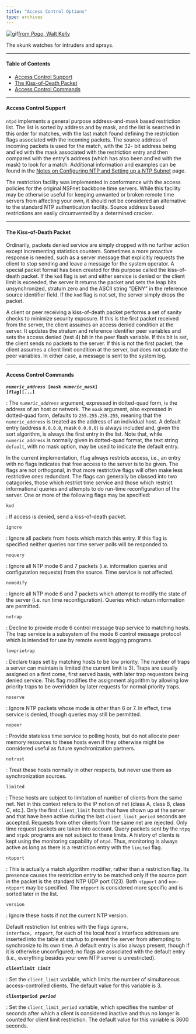 ```yaml
---
title: "Access Control Options"
type: archives
---
```


![gif](/archives/pic/pogo6.gif)[from _Pogo_, Walt Kelly](/reflib/pictures/)

The skunk watches for intruders and sprays.

* * *

#### Table of Contents

*  [Access Control Support](/archives/4.1.0/accopt/#access-control-support)
*  [The Kiss-of-Death Packet](/archives/4.1.0/accopt/#the-kiss-of-death-packet)
*  [Access Control Commands](/archives/4.1.0/accopt/#access-control-commands)

* * *

#### Access Control Support

<code>ntpd</code> implements a general purpose address-and-mask based restriction list. The list is sorted by address and by mask, and the list is searched in this order for matches, with the last match found defining the restriction flags associated with the incoming packets. The source address of incoming packets is used for the match, with the 32- bit address being and'ed with the mask associated with the restriction entry and then compared with the entry's address (which has also been and'ed with the mask) to look for a match. Additional information and examples can be found in the  [Notes on Configuring NTP and Setting up a NTP Subnet](/archives/4.1.0/notes/) page. 

The restriction facility was implemented in conformance with the access policies for the original NSFnet backbone time servers. While this facility may be otherwise useful for keeping unwanted or broken remote time servers from affecting your own, it should not be considered an alternative to the standard NTP authentication facility. Source address based restrictions are easily circumvented by a determined cracker.

* * *

#### The Kiss-of-Death Packet

Ordinarily, packets denied service are simply dropped with no further action except incrementing statistics counters. Sometimes a more proactive response is needed, such as a server message that explicitly requests the client to stop sending and leave a message for the system operator. A special packet format has been created for this purpose called the kiss-of-death packet. If the <code>kod</code> flag is set and either service is denied or the client limit is exceeded, the server it returns the packet and sets the leap bits unsynchronized, stratum zero and the ASCII string "DENY" in the reference source identifier field. If the <code>kod</code> flag is not set, the server simply drops the packet.

A client or peer receiving a kiss-of-death packet performs a set of sanity checks to minimize security exposure. If this is the first packet received from the server, the client assumes an access denied condition at the server. It updates the stratum and reference identifier peer variables and sets the access denied (test 4) bit in the peer flash variable. If this bit is set, the client sends no packets to the server. If this is not the first packet, the client assumes a client limit condition at the server, but does not update the peer variables. In either case, a message is sent to the system log.

* * *

#### Access Control Commands

<code>**_numeric_address_ [mask _numeric_mask_] [_flag_][...]**</code>

: The <code>_numeric_address_</code> argument, expressed in dotted-quad form, is the address of an host or network. The <code>mask</code> argument, also expressed in dotted-quad form, defaults to <code>255.255.255.255</code>, meaning that the <code>numeric_address</code> is treated as the address of an individual host. A default entry (address <code>0.0.0.0</code>, mask <code>0.0.0.0</code>) is always included and, given the sort algorithm, is always the first entry in the list. Note that, while <code>numeric_address</code> is normally given in dotted-quad format, the text string <code>default</code>, with no mask option, may be used to indicate the default entry.

In the current implementation, <code>flag</code> always restricts access, i.e., an entry with no flags indicates that free access to the server is to be given. The flags are not orthogonal, in that more restrictive flags will often make less restrictive ones redundant. The flags can generally be classed into two catagories, those which restrict time service and those which restrict informational queries and attempts to do run-time reconfiguration of the server. One or more of the following flags may be specified: 

<code>kod</code>

: If access is denied, send a kiss-of-death packet.

<code>ignore</code>

: Ignore all packets from hosts which match this entry. If this flag is specified neither queries nor time server polls will be responded to.

<code>noquery</code>

: Ignore all NTP mode 6 and 7 packets (i.e. information queries and configuration requests) from the source. Time service is not affected.

<code>nomodify</code>

: Ignore all NTP mode 6 and 7 packets which attempt to modify the state of the server (i.e. run time reconfiguration). Queries which return information are permitted.

<code>notrap</code>

: Decline to provide mode 6 control message trap service to matching hosts. The trap service is a subsystem of the mode 6 control message protocol which is intended for use by remote event logging programs.

<code>lowpriotrap</code>

: Declare traps set by matching hosts to be low priority. The number of traps a server can maintain is limited (the current limit is 3). Traps are usually assigned on a first come, first served basis, with later trap requestors being denied service. This flag modifies the assignment algorithm by allowing low priority traps to be overridden by later requests for normal priority traps.

<code>noserve</code>

: Ignore NTP packets whose mode is other than 6 or 7. In effect, time service is denied, though queries may still be permitted.

<code>nopeer</code>

: Provide stateless time service to polling hosts, but do not allocate peer memory resources to these hosts even if they otherwise might be considered useful as future synchronization partners.

<code>notrust</code>

: Treat these hosts normally in other respects, but never use them as synchronization sources. 

<code>limited</code>

: These hosts are subject to limitation of number of clients from the same net. Net in this context refers to the IP notion of net (class A, class B, class C, etc.). Only the first <code>client_limit</code> hosts that have shown up at the server and that have been active during the last <code>client_limit_period</code> seconds are accepted. Requests from other clients from the same net are rejected. Only time request packets are taken into account. Query packets sent by the <code>ntpq</code> and <code>ntpdc</code> programs are not subject to these limits. A history of clients is kept using the monitoring capability of <code>ntpd</code>. Thus, monitoring is always active as long as there is a restriction entry with the <code>limited</code> flag.

<code>ntpport</code>

: This is actually a match algorithm modifier, rather than a restriction flag. Its presence causes the restriction entry to be matched only if the source port in the packet is the standard NTP UDP port (123). Both <code>ntpport</code> and <code>non-ntpport</code> may be specified. The <code>ntpport</code> is considered more specific and is sorted later in the list.

<code>version</code>

: Ignore these hosts if not the current NTP version.

Default restriction list entries with the flags <code>ignore, interface, ntpport</code>, for each of the local host's interface addresses are inserted into the table at startup to prevent the server from attempting to synchronize to its own time. A default entry is also always present, though if it is otherwise unconfigured; no flags are associated with the default entry (i.e., everything besides your own NTP server is unrestricted).

<code>**clientlimit _limit_**</code>

: Set the <code>client_limit</code> variable, which limits the number of simultaneous access-controlled clients. The default value for this variable is 3.

<code>**clientperiod _period_**</code>

: Set the <code>client_limit_period</code> variable, which specifies the number of seconds after which a client is considered inactive and thus no longer is counted for client limit restriction. The default value for this variable is 3600 seconds.